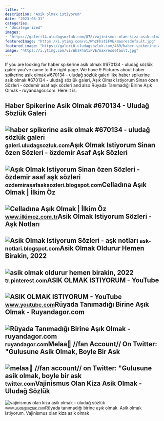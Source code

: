 ```yaml
---
title: ""
description: "Asik olmak istiyorum"
date: "2023-03-31"
categories:
- "Uncategorized"
images:
- "https://galeri14.uludagsozluk.com/878/vajinismus-olan-kiza-asik-olmak_2153635.jpg"
featuredImage: "https://i.ytimg.com/vi/WhzFhatiFVE/maxresdefault.jpg"
featured_image: "https://galeri8.uludagsozluk.com/469/haber-spikerine-asik-olmak_670134_m.jpg"
image: "https://i.ytimg.com/vi/WhzFhatiFVE/maxresdefault.jpg"
---
```


If you are looking for haber spikerine asik olmak #670134 - uludağ sözlük galeri you've came to the right page. We have 9 Pictures about haber spikerine asik olmak #670134 - uludağ sözlük galeri like haber spikerine asik olmak #670134 - uludağ sözlük galeri, Aşık Olmak Istiyorum Sinan özen Sözleri - özdemir asaf aşk sözleri and also Rüyada Tanımadığı Birine Aşık Olmak - ruyandagor.com. Here it is:

Haber Spikerine Asik Olmak #670134 - Uludağ Sözlük Galeri
---------------------------------------------------------

 ![haber spikerine asik olmak #670134 - uludağ sözlük galeri](https://galeri8.uludagsozluk.com/469/haber-spikerine-asik-olmak_670134_m.jpg) <small>galeri.uludagsozluk.com</small>Aşık Olmak Istiyorum Sinan özen Sözleri - özdemir Asaf Aşk Sözleri
------------------------------------------------------------------

 ![Aşık Olmak Istiyorum Sinan özen Sözleri - özdemir asaf aşk sözleri](https://img.discogs.com/KbYR3_eEi5reeqdg4PVJYRHSuSs=/fit-in/500x500/filters:strip_icc():format(jpeg):mode_rgb():quality(90)/discogs-images/R-14894923-1583625141-1160.jpeg.jpg) <small>ozdemirasafasksozleri.blogspot.com</small>Celladına Aşık Olmak | İlkim Öz
-------------------------------

 ![Celladına Aşık Olmak | İlkim Öz](https://www.ilkimoz.com.tr/wp-content/uploads/2018/02/celladina_asik_olmak.jpg) <small>www.ilkimoz.com.tr</small>Asik Olmak Istiyorum Sözleri - Aşk Notları
------------------------------------------

 ![Asik Olmak Istiyorum Sözleri - aşk notları](https://i.pinimg.com/originals/48/f2/70/48f270c20084fd7e657cb1fb1e1f1117.png) <small>ask-notlari.blogspot.com</small>Asik Olmak Oldurur Hemen Birakin, 2022
--------------------------------------

 ![asik olmak oldurur hemen birakin, 2022](https://i.pinimg.com/originals/19/61/04/196104a96e24ae4bc0b6170fda5b9649.jpg) <small>tr.pinterest.com</small>ASIK OLMAK ISTIYORUM - YouTube
------------------------------

 ![ASIK OLMAK ISTIYORUM - YouTube](https://i.ytimg.com/vi/WhzFhatiFVE/maxresdefault.jpg) <small>www.youtube.com</small>Rüyada Tanımadığı Birine Aşık Olmak - Ruyandagor.com
----------------------------------------------------

 ![Rüyada Tanımadığı Birine Aşık Olmak - ruyandagor.com](https://images.ruyandagor.com/2017/04/tanimadigi-birine-asik-olmak-1446.jpg) <small>ruyandagor.com</small>Melaa💌 //fan Account// On Twitter: "Gulusune Asik Olmak, Boyle Bir Ask
----------------------------------------------------------------------

 ![melaa💌 //fan account// on Twitter: "Gulusune asik olmak, boyle bir ask](https://pbs.twimg.com/media/FiVf2g8XwAEDDwX.jpg:large) <small>twitter.com</small>Vajinismus Olan Kiza Asik Olmak - Uludağ Sözlük
-----------------------------------------------

 ![vajinismus olan kiza asik olmak - uludağ sözlük](https://galeri14.uludagsozluk.com/878/vajinismus-olan-kiza-asik-olmak_2153635.jpg) <small>www.uludagsozluk.com</small>Rüyada tanımadığı birine aşık olmak. Asik olmak istiyorum. Vajinismus olan kiza asik olmak

